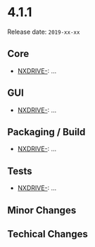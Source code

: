 # 4.1.1

Release date: `2019-xx-xx`

## Core

- [NXDRIVE-](https://jira.nuxeo.com/browse/NXDRIVE-): ...

## GUI

- [NXDRIVE-](https://jira.nuxeo.com/browse/NXDRIVE-): ...

## Packaging / Build

- [NXDRIVE-](https://jira.nuxeo.com/browse/NXDRIVE-): ...

## Tests

- [NXDRIVE-](https://jira.nuxeo.com/browse/NXDRIVE-): ...

## Minor Changes

## Techical Changes
